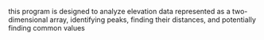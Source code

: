 this program is designed to analyze elevation data represented as a two-dimensional array, identifying peaks, finding their distances, and potentially finding common values

